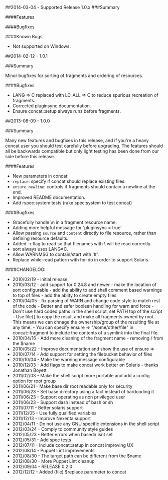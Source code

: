 ##2014-03-04 - Supported Release 1.0.x
###Summary

####Features

####Bugfixes

####Known Bugs

* Not supported on Windows.


##2014-02-12 - 1.0.1

###Summary

Minor bugfixes for sorting of fragments and ordering of resources.

####Bugfixes
- LANG => C replaced with LC_ALL => C to reduce spurious recreation of
fragments.
- Corrected pluginsync documentation.
- Ensure concat::setup always runs before fragments.


##2013-08-09 - 1.0.0

###Summary

Many new features and bugfixes in this release, and if you're a heavy concat
user you should test carefully before upgrading.  The features should all be
backwards compatible but only light testing has been done from our side before
this release.

####Features
- New parameters in concat:
 - `replace`: specify if concat should replace existing files.
 - `ensure_newline`: controls if fragments should contain a newline at the end.
- Improved README documentation.
- Add rspec:system tests (rake spec:system to test concat)

####Bugfixes
- Gracefully handle \n in a fragment resource name.
- Adding more helpful message for 'pluginsync = true'
- Allow passing `source` and `content` directly to file resource, rather than
defining resource defaults.
- Added -r flag to read so that filenames with \ will be read correctly.
- sort always uses LANG=C.
- Allow WARNMSG to contain/start with '#'.
- Replace while-read pattern with for-do in order to support Solaris.

####CHANGELOG:
- 2010/02/19 - initial release
- 2010/03/12 - add support for 0.24.8 and newer
             - make the location of sort configurable
             - add the ability to add shell comment based warnings to
               top of files
             - add the ablity to create empty files
- 2010/04/05 - fix parsing of WARN and change code style to match rest
               of the code
             - Better and safer boolean handling for warn and force
             - Don't use hard coded paths in the shell script, set PATH
               top of the script
             - Use file{} to copy the result and make all fragments owned
               by root.  This means we can chnage the ownership/group of the
               resulting file at any time.
             - You can specify ensure => "/some/other/file" in concat::fragment
               to include the contents of a symlink into the final file.
- 2010/04/16 - Add more cleaning of the fragment name - removing / from the $name
- 2010/05/22 - Improve documentation and show the use of ensure =>
- 2010/07/14 - Add support for setting the filebucket behavior of files
- 2010/10/04 - Make the warning message configurable
- 2010/12/03 - Add flags to make concat work better on Solaris - thanks Jonathan Boyett
- 2011/02/03 - Make the shell script more portable and add a config option for root group
- 2011/06/21 - Make base dir root readable only for security
- 2011/06/23 - Set base directory using a fact instead of hardcoding it
- 2011/06/23 - Support operating as non privileged user
- 2011/06/23 - Support dash instead of bash or sh
- 2011/07/11 - Better solaris support
- 2011/12/05 - Use fully qualified variables
- 2011/12/13 - Improve Nexenta support
- 2012/04/11 - Do not use any GNU specific extensions in the shell script
- 2012/03/24 - Comply to community style guides
- 2012/05/23 - Better errors when basedir isnt set
- 2012/05/31 - Add spec tests
- 2012/07/11 - Include concat::setup in concat improving UX
- 2012/08/14 - Puppet Lint improvements
- 2012/08/30 - The target path can be different from the $name
- 2012/08/30 - More Puppet Lint cleanup
- 2012/09/04 - RELEASE 0.2.0
- 2012/12/12 - Added (file) $replace parameter to concat
